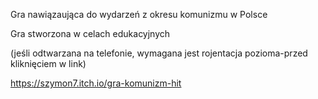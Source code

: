 Gra nawiązaująca do wydarzeń z okresu komunizmu w Polsce

Gra stworzona w celach edukacyjnych 

(jeśli odtwarzana na telefonie, wymagana jest rojentacja pozioma-przed kliknięciem w link)

https://szymon7.itch.io/gra-komunizm-hit

